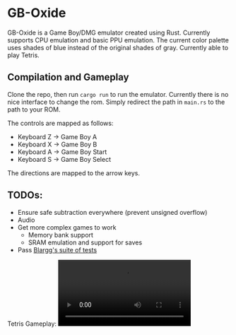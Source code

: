 # GB-Oxide

GB-Oxide is a Game Boy/DMG emulator created using Rust. Currently supports CPU emulation and basic PPU emulation. The current color palette uses shades of blue instead of the original shades of gray. Currently able to play Tetris. 

## Compilation and Gameplay
Clone the repo, then run `cargo run` to run the emulator. Currently there is no nice interface to change the rom. Simply redirect the path in `main.rs` to the path to your ROM. 

The controls are mapped as follows:

- Keyboard Z -> Game Boy A
- Keyboard X -> Game Boy B
- Keyboard A -> Game Boy Start
- Keyboard S -> Game Boy Select

The directions are mapped to the arrow keys.

## TODOs:
- Ensure safe subtraction everywhere (prevent unsigned overflow)
- Audio
- Get more complex games to work
  - Memory bank support
  - SRAM emulation and support for saves
- Pass [Blargg's suite of tests](https://github.com/retrio/gb-test-roms)

Tetris Gameplay: 
<video src="Vidoes/gameplay.mp4"></video>
